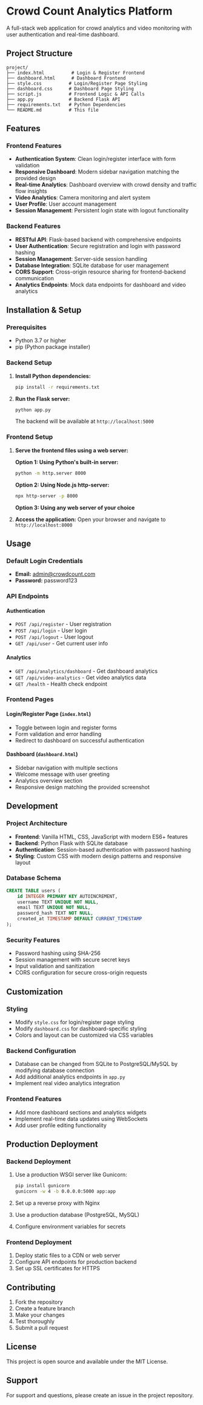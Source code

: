 # Crowd Count Analytics Platform

A full-stack web application for crowd analytics and video monitoring with user authentication and real-time dashboard.

## Project Structure

```
project/
├── index.html          # Login & Register Frontend
├── dashboard.html      # Dashboard Frontend  
├── style.css          # Login/Register Page Styling
├── dashboard.css      # Dashboard Page Styling
├── script.js          # Frontend Logic & API Calls
├── app.py             # Backend Flask API
├── requirements.txt   # Python Dependencies
└── README.md          # This file
```

## Features

### Frontend Features
- **Authentication System**: Clean login/register interface with form validation
- **Responsive Dashboard**: Modern sidebar navigation matching the provided design
- **Real-time Analytics**: Dashboard overview with crowd density and traffic flow insights
- **Video Analytics**: Camera monitoring and alert system
- **User Profile**: User account management
- **Session Management**: Persistent login state with logout functionality

### Backend Features
- **RESTful API**: Flask-based backend with comprehensive endpoints
- **User Authentication**: Secure registration and login with password hashing
- **Session Management**: Server-side session handling
- **Database Integration**: SQLite database for user management
- **CORS Support**: Cross-origin resource sharing for frontend-backend communication
- **Analytics Endpoints**: Mock data endpoints for dashboard and video analytics

## Installation & Setup

### Prerequisites
- Python 3.7 or higher
- pip (Python package installer)

### Backend Setup

1. **Install Python dependencies:**
   ```bash
   pip install -r requirements.txt
   ```

2. **Run the Flask server:**
   ```bash
   python app.py
   ```

   The backend will be available at `http://localhost:5000`

### Frontend Setup

1. **Serve the frontend files using a web server:**

   **Option 1: Using Python's built-in server:**
   ```bash
   python -m http.server 8000
   ```

   **Option 2: Using Node.js http-server:**
   ```bash
   npx http-server -p 8000
   ```

   **Option 3: Using any web server of your choice**

2. **Access the application:**
   Open your browser and navigate to `http://localhost:8000`

## Usage

### Default Login Credentials
- **Email:** admin@crowdcount.com
- **Password:** password123

### API Endpoints

#### Authentication
- `POST /api/register` - User registration
- `POST /api/login` - User login
- `POST /api/logout` - User logout
- `GET /api/user` - Get current user info

#### Analytics
- `GET /api/analytics/dashboard` - Get dashboard analytics
- `GET /api/video-analytics` - Get video analytics data
- `GET /health` - Health check endpoint

### Frontend Pages

#### Login/Register Page (`index.html`)
- Toggle between login and register forms
- Form validation and error handling
- Redirect to dashboard on successful authentication

#### Dashboard (`dashboard.html`)
- Sidebar navigation with multiple sections
- Welcome message with user greeting
- Analytics overview section
- Responsive design matching the provided screenshot

## Development

### Project Architecture
- **Frontend**: Vanilla HTML, CSS, JavaScript with modern ES6+ features
- **Backend**: Python Flask with SQLite database
- **Authentication**: Session-based authentication with password hashing
- **Styling**: Custom CSS with modern design patterns and responsive layout

### Database Schema
```sql
CREATE TABLE users (
    id INTEGER PRIMARY KEY AUTOINCREMENT,
    username TEXT UNIQUE NOT NULL,
    email TEXT UNIQUE NOT NULL,
    password_hash TEXT NOT NULL,
    created_at TIMESTAMP DEFAULT CURRENT_TIMESTAMP
);
```

### Security Features
- Password hashing using SHA-256
- Session management with secure secret keys
- Input validation and sanitization
- CORS configuration for secure cross-origin requests

## Customization

### Styling
- Modify `style.css` for login/register page styling
- Modify `dashboard.css` for dashboard-specific styling
- Colors and layout can be customized via CSS variables

### Backend Configuration
- Database can be changed from SQLite to PostgreSQL/MySQL by modifying database connection
- Add additional analytics endpoints in `app.py`
- Implement real video analytics integration

### Frontend Features
- Add more dashboard sections and analytics widgets
- Implement real-time data updates using WebSockets
- Add user profile editing functionality

## Production Deployment

### Backend Deployment
1. Use a production WSGI server like Gunicorn:
   ```bash
   pip install gunicorn
   gunicorn -w 4 -b 0.0.0.0:5000 app:app
   ```

2. Set up a reverse proxy with Nginx
3. Use a production database (PostgreSQL, MySQL)
4. Configure environment variables for secrets

### Frontend Deployment
1. Deploy static files to a CDN or web server
2. Configure API endpoints for production backend
3. Set up SSL certificates for HTTPS

## Contributing

1. Fork the repository
2. Create a feature branch
3. Make your changes
4. Test thoroughly
5. Submit a pull request

## License

This project is open source and available under the MIT License.

## Support

For support and questions, please create an issue in the project repository.
